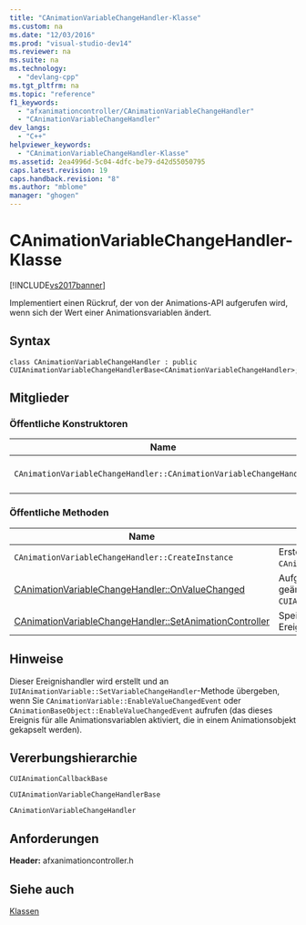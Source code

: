 ```yaml
---
title: "CAnimationVariableChangeHandler-Klasse"
ms.custom: na
ms.date: "12/03/2016"
ms.prod: "visual-studio-dev14"
ms.reviewer: na
ms.suite: na
ms.technology: 
  - "devlang-cpp"
ms.tgt_pltfrm: na
ms.topic: "reference"
f1_keywords: 
  - "afxanimationcontroller/CAnimationVariableChangeHandler"
  - "CAnimationVariableChangeHandler"
dev_langs: 
  - "C++"
helpviewer_keywords: 
  - "CAnimationVariableChangeHandler-Klasse"
ms.assetid: 2ea4996d-5c04-4dfc-be79-d42d55050795
caps.latest.revision: 19
caps.handback.revision: "8"
ms.author: "mblome"
manager: "ghogen"
---
```

# CAnimationVariableChangeHandler-Klasse
[!INCLUDE[vs2017banner](../../assembler/inline/includes/vs2017banner.md)]

Implementiert einen Rückruf, der von der Animations\-API aufgerufen wird, wenn sich der Wert einer Animationsvariablen ändert.  
  
## Syntax  
  
```  
class CAnimationVariableChangeHandler : public CUIAnimationVariableChangeHandlerBase<CAnimationVariableChangeHandler>;  
```  
  
## Mitglieder  
  
### Öffentliche Konstruktoren  
  
|Name|Beschreibung|  
|----------|------------------|  
|`CAnimationVariableChangeHandler::CAnimationVariableChangeHandler`|Erstellt ein `CAnimationVariableChangeHandler`\-Objekt.|  
  
### Öffentliche Methoden  
  
|Name|Beschreibung|  
|----------|------------------|  
|`CAnimationVariableChangeHandler::CreateInstance`|Erstellt eine Instanz von `CAnimationVariableChangeHandler`\-Objekt.|  
|[CAnimationVariableChangeHandler::OnValueChanged](../Topic/CAnimationVariableChangeHandler::OnValueChanged.md)|Aufgerufen, wenn ein Wert einer Animationsvariablen geändert hat.  \(Überschreibungen `CUIAnimationVariableChangeHandlerBase::OnValueChanged`.\)|  
|[CAnimationVariableChangeHandler::SetAnimationController](../Topic/CAnimationVariableChangeHandler::SetAnimationController.md)|Speichert einen Zeiger auf den Animationscontroller, um Ereignisse weiterzuleiten.|  
  
## Hinweise  
 Dieser Ereignishandler wird erstellt und an `IUIAnimationVariable::SetVariableChangeHandler`\-Methode übergeben, wenn Sie `CAnimationVariable::EnableValueChangedEvent` oder `CAnimationBaseObject::EnableValueChangedEvent` aufrufen \(das dieses Ereignis für alle Animationsvariablen aktiviert, die in einem Animationsobjekt gekapselt werden\).  
  
## Vererbungshierarchie  
 `CUIAnimationCallbackBase`  
  
 `CUIAnimationVariableChangeHandlerBase`  
  
 `CAnimationVariableChangeHandler`  
  
## Anforderungen  
 **Header:**  afxanimationcontroller.h  
  
## Siehe auch  
 [Klassen](../../mfc/reference/mfc-classes.md)